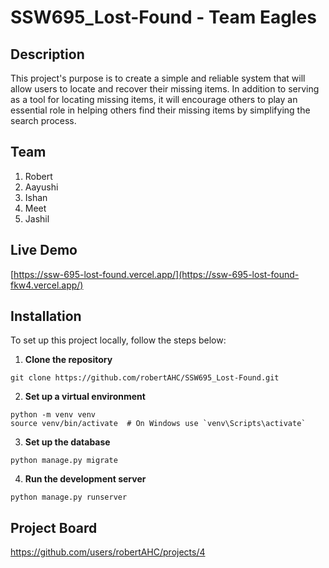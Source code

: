 # SSW695_Lost-Found - Team Eagles

## Description
This project's purpose is to create a simple and reliable system that will allow users to locate and recover their missing items. In addition to serving as a tool for locating missing items, it will encourage others to play an essential role in helping others find their missing items by simplifying the search process. 

## Team
<ol>
  <li>Robert</li>
  <li>Aayushi</li>
  <li>Ishan</li>
  <li>Meet</li>
  <li>Jashil</li>
</ol>

## Live Demo
[https://ssw-695-lost-found.vercel.app/](https://ssw-695-lost-found-fkw4.vercel.app/)


## Installation
To set up this project locally, follow the steps below:

1. **Clone the repository**
```
git clone https://github.com/robertAHC/SSW695_Lost-Found.git
```

2. **Set up a virtual environment**
```
python -m venv venv
source venv/bin/activate  # On Windows use `venv\Scripts\activate`
```

3. **Set up the database**
```
python manage.py migrate
```

4. **Run the development server**
```
python manage.py runserver
```


## Project Board

https://github.com/users/robertAHC/projects/4



